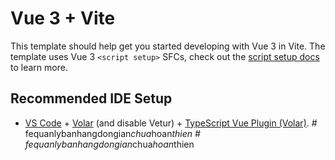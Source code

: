 # Vue 3 + Vite

This template should help get you started developing with Vue 3 in Vite. The template uses Vue 3 `<script setup>` SFCs, check out the [script setup docs](https://v3.vuejs.org/api/sfc-script-setup.html#sfc-script-setup) to learn more.

## Recommended IDE Setup

- [VS Code](https://code.visualstudio.com/) + [Volar](https://marketplace.visualstudio.com/items?itemName=Vue.volar) (and disable Vetur) + [TypeScript Vue Plugin (Volar)](https://marketplace.visualstudio.com/items?itemName=Vue.vscode-typescript-vue-plugin).
#   f e q u a n l y b a n h a n g d o n g i a n _ c h u a _ h o a n _ t h i e n  
 #   f e q u a n l y b a n h a n g d o n g i a n _ c h u a _ h o a n _ t h i e n  
 